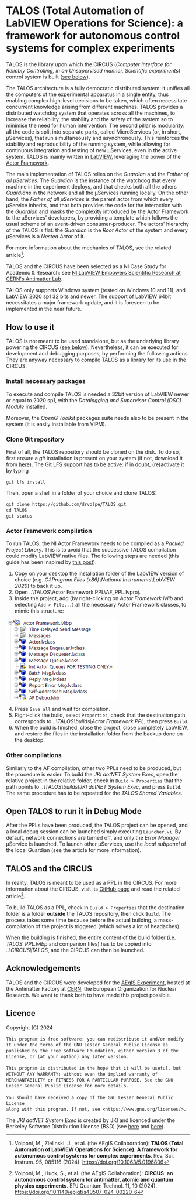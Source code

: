 # TALOS (Total Automation of LabVIEW Operations for Science): a framework for autonomous control systems for complex experiments

TALOS is the library upon which the CIRCUS (_Computer Interface for Reliably Controlling, in an Unsupervised manner, Scientific experiments_) control system is built ([see below](#talos-and-the-circus)).

The TALOS architecture is a fully democratic distributed system: it unifies all the computers of the experimental apparatus in a single entity, thus enabling complex high-level decisions to be taken, which often necessitate concurrent knowledge arising from different machines. TALOS provides a distributed watchdog system that operates across all the machines, to increase the reliability, the stability and the safety of the system so to minimise the need for human intervention. 
The second pillar is modularity: all the code is split into separate parts, called MicroServices (or, in short, &mu;Services), that run simultaneously and asynchronously. This reinforces the stability and reproducibility of the running system, while allowing for continuous integration and testing of new &mu;Services, even in the active system. 
TALOS is mainly written in [LabVIEW](https://www.ni.com/en/shop/labview.html), leveraging the power of the [Actor Framework](https://github.com/ni/actor-framework).

The main implementation of TALOS relies on the _Guardian_ and the _Father of all &mu;Services_. The _Guardian_ is the instance of the watchdog that every machine in the experiment deploys, and that checks both all the others _Guardians_ in the network and all the &mu;Services running locally. On the other hand, the _Father of all &mu;Services_ is the parent actor from which every &mu;Service inherits, and that both provides the code for the interaction with the _Guardian_ and masks the complexity introduced by the Actor Framework to the &mu;Services' developers, by providing a template which follows the usual scheme of an event-driven consumer-producer.
The actors' hierarchy of the TALOS is flat: the _Guardian_ is the _Root Actor_ of the system and every &mu;Services is a _Nested Actor_ of it.

For more information about the mechanics of TALOS, see the related article[^1].

TALOS and the CIRCUS have been selected as a NI Case Study for Academic & Research: see [NI LabVIEW Empowers Scientific Research at CERN's Antimatter Lab](https://www.ni.com/en/solutions/academic-research/case-studies/labview-automation-empowers-cerns-antimatter-research.html).

TALOS only supports Windows system (tested on Windows 10 and 11), and LabVIEW 2020 sp1 32 bits and newer.
The support of LabVIEW 64bit necessitates a major framework update, and it is foreseen to be implemented in the near future.



## How to use it

TALOS is not meant to be used standalone, but as the underlying library powering the CIRCUS ([see below](#talos-and-the-circus)). 
Nevertheless, it can be executed for development and debugging purposes, by performing the following actions. They are anyway necessary to compile TALOS as a library for its use in the CIRCUS.



### Install necessary packages

To execute and compile TALOS is needed a 32bit version of LabVIEW newer or equal to 2020 sp1, with the _Datalogging and Supervisor Control (DSC) Module_ installed.

Moreover, the _OpenG Toolkit_ packages suite needs also to be present in the system (it is easily installable from VIPM).



### Clone Git repository

First of all, the TALOS repository should be cloned on the disk. To do so, first ensure a _git_ installation is present on your system (if not, download it from [here](https://git-scm.com/)). 
The Git LFS support has to be active: if in doubt, (re)activate it by typing
```
git lfs install
```
Then, open a shell in a folder of your choice and clone TALOS:

```
git clone https://github.com/drvolpe/TALOS.git
cd TALOS
git status
```



### Actor Framework compilation

To run TALOS, the NI Actor Framework needs to be compiled as a _Packed Project Library_. This is to avoid that the successive TALOS compilation could modify LabVIEW native files. The following steps are needed (this guide has been inspired by [this post](https://forums.ni.com/t5/Actor-Framework-Discussions/How-to-build-a-PPL-including-Actor-classes-messages-and-AF-Debug/td-p/3871512)):

1) Copy on your desktop the installation folder of the LabVIEW version of choice (e.g. _C:\Program Files (x86)\National Instruments\LabVIEW 2020_) to back it up.
2) Open ..\TALOS\Actor Framework PPL\AF_PPL.lvproj.
3) Inside the project, add (by right-clicking on _Actor Framework.lvlib_ and selecting `Add > File...`) all the necessary Actor Framework classes, to mimic this structure:

![AF structure](/Actor%20Framework%20PPL/Actor%20Framework%20Library%20structure.png)

4) Press `Save all` and wait for completion.
5) Right-click the build, select `Properties`, check that the destination path corresponds to _..\TALOS\builds\Actor Framework PPL_, then press `Build`.
6) When the build is finished, close the project, close completely LabVIEW, and restore the files in the installation folder from the backup done on the desktop.


### Other compilations

Similarly to the AF compilation, other two PPLs need to be produced, but the procedure is easier.
To build the _JKI dotNET System Exec_, open the relative project in the relative folder, check in `Build > Properties` that the path points to _..\TALOS\builds\JKI dotNET System Exec_, and press `Build`.
The same procedure has to be repeated for the _TALOS Shared Variables_.



## Open TALOS to run it in Debug Mode

After the PPLs have been produced, the TALOS project can be opened, and a local debug session can be launched simply executing `Launcher.vi`.
By default, network connections are turned off, and only the _Error Manager_ &mu;Service is launched. To launch other &mu;Services, use the _local subpanel_ of the local Guardian (see the article for more information).



## TALOS and the CIRCUS

In reality, TALOS is meant to be used as a PPL in the CIRCUS. For more information about the CIRCUS, visit its [GitHub page](https://github.com/drvolpe/CIRCUS) and read the related article[^2].

To build TALOS as a PPL, check in `Build > Properties` that the destination folder is a folder **outside** the TALOS repository, then click `Build`. The process takes some time because before the actual building, a mass-compilation of the project is triggered (which solves a lot of headaches).

When the building is finished, the entire content of the build folder (i.e. *TALOS_PPL.lvlbp* and companion files) has to be copied into _..\CIRCUS\TALOS_, and the CIRCUS can then be launched.



## Acknowledgements

TALOS and the CIRCUS were developed for the [AEgIS Experiment](https://aegis.web.cern.ch/index.php), hosted at the Antimatter Factory at [CERN](https://home.cern/), the European Organization for Nuclear Research. We want to thank both to have made this project possible.



## Licence

Copyright (C) 2024

    This program is free software: you can redistribute it and/or modify it under the terms of the GNU Lesser General Public License as published by the Free Software Foundation, either version 3 of the License, or (at your option) any later version.

    This program is distributed in the hope that it will be useful, but WITHOUT ANY WARRANTY; without even the implied warranty of MERCHANTABILITY or FITNESS FOR A PARTICULAR PURPOSE. See the GNU Lesser General Public License for more details.

    You should have received a copy of the GNU Lesser General Public License
    along with this program. If not, see <https://www.gnu.org/licenses/>.


The _JKI dotNET System Exec_ is created by JKI and licenced under the Berkeley Software Distribution License (BSD) (see [here](https://www.vipm.io/package/jki_lib_dotnet_system_exec/) and [here](https://github.com/jvr-ruiz/JKI-.NET-System-Exec)).



[^1]: Volponi, M., Zielinski, J., et al. (the AEgIS Collaboration): **TALOS (Total Automation of LabVIEW Operations for Science): A framework for autonomous control systems for complex experiments**. Rev. Sci. Instrum. 95, 085116 (2024). https://doi.org/10.1063/5.0196806


[^2]: Volponi, M., Huck, S., et al. (the AEgIS Collaboration): **CIRCUS: an autonomous control system for antimatter, atomic and quantum physics experiments**. EPJ Quantum Technol. 11, 10 (2024). https://doi.org/10.1140/epjqt/s40507-024-00220-6
